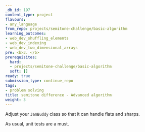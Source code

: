 ```yaml
---
_db_id: 197
content_type: project
flavours:
- any_language
from_repo: projects/semitone-challenge/basic-algorithm
learning_outcomes:
- web_dev_shuffling_elements
- web_dev_indexing
- web_dev_two_dimensional_arrays
pre: <b>3. </b>
prerequisites:
  hard:
  - projects/semitone-challenge/basic-algorithm
  soft: []
ready: true
submission_type: continue_repo
tags:
- problem solving
title: semitone difference - Advanced algorithm
weight: 3
---
```


Adjust your `JamBuddy` class so that it can handle flats and sharps.

As usual, unit tests are a must.